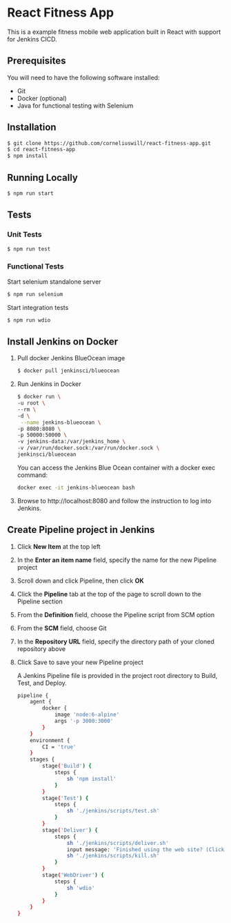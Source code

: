 # React Fitness App

This is a example fitness mobile web application built in React with support for Jenkins CICD.

## Prerequisites

You will need to have the following software installed:

* Git
* Docker (optional)
* Java for functional testing with Selenium

## Installation

```bash
$ git clone https://github.com/corneliuswill/react-fitness-app.git
$ cd react-fitness-app
$ npm install
```

## Running Locally

```bash
$ npm run start
```

## Tests

### Unit Tests

```bash
$ npm run test
```

### Functional Tests

Start selenium standalone server

```bash
$ npm run selenium
```

Start integration tests

```bash
$ npm run wdio
```

## Install Jenkins on Docker

1. Pull docker Jenkins BlueOcean image

    ```bash
    $ docker pull jenkinsci/blueocean
    ```

2. Run Jenkins in Docker

    ```bash
    $ docker run \
    -u root \
    --rm \
    -d \
     --name jenkins-blueocean \
    -p 8080:8080 \
    -p 50000:50000 \
    -v jenkins-data:/var/jenkins_home \
    -v /var/run/docker.sock:/var/run/docker.sock \
    jenkinsci/blueocean
    ```
    You can access the Jenkins Blue Ocean container with a docker exec command:

    ```bash
    docker exec -it jenkins-blueocean bash
    ```

3. Browse to http://localhost:8080 and follow the instruction to log into Jenkins.

## Create Pipeline project in Jenkins

1. Click **New Item** at the top left
2. In the **Enter an item name** field, specify the name for the new Pipeline project
3. Scroll down and click Pipeline, then click **OK**
4. Click the **Pipeline** tab at the top of the page to scroll down to the Pipeline section
5. From the **Definition** field, choose the Pipeline script from SCM option
6. From the **SCM** field, choose Git
7. In the **Repository URL** field, specify the directory path of your cloned repository above
8. Click Save to save your new Pipeline project

    A Jenkins Pipeline file is provided in the project root directory to Build, Test, and Deploy.

    ```bash
    pipeline {
        agent {
            docker {
                image 'node:6-alpine'
                args '-p 3000:3000'
            }
        }
        environment {
            CI = 'true'
        }
        stages {
            stage('Build') {
                steps {
                    sh 'npm install'
                }
            }
            stage('Test') {
                steps {
                    sh './jenkins/scripts/test.sh'
                }
            }
            stage('Deliver') {
                steps {
                    sh './jenkins/scripts/deliver.sh'
                    input message: 'Finished using the web site? (Click "Proceed" to continue)'
                    sh './jenkins/scripts/kill.sh'
                }
            }
            stage('WebDriver') {
                steps {
                    sh 'wdio'
                }
            }
        }
    }
    ```